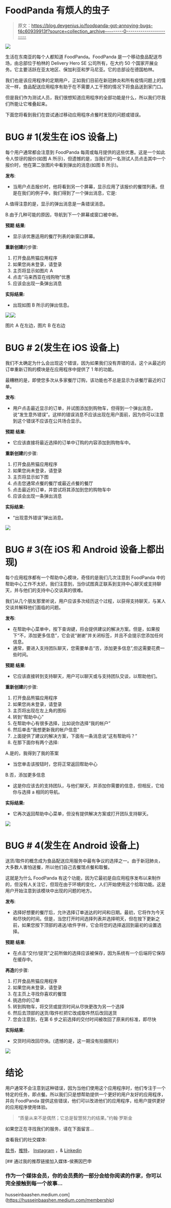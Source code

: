 # FoodPanda 有烦人的虫子

> 原文：<https://blog.devgenius.io/foodpanda-got-annoying-bugs-f4c60939913f?source=collection_archive---------0----------------------->

![](img/e12a5488ab7850df169feb79e973f3cc.png)

生活在东南亚的每个人都知道 FoodPanda。FoodPanda 是一个移动食品配送市场，由总部位于柏林的 Delivery Hero SE 公司所有，在大约 50 个国家开展业务。它主要活跃在亚太地区、保加利亚和罗马尼亚。它的总部设在德国柏林。

我们也是该应用程序的定期用户，正如我们目前在新冠肺炎和所有疫情问题上的情况一样，食品配送应用程序有助于在不需要人工干预的情况下将食品送到家门口。

但是我们作为测试人员，我们很想知道应用程序的全部功能是什么，所以我们尽我们所能让它堆叠起来。

下面您将看到我们在尝试通过移动应用程序点餐时发现的问题或错误。

# BUG # 1(发生在 iOS 设备上)

每个用户通常都会注意到 FoodPanda 每周或每月提供的这些优惠。这是一个如此令人惊讶的报价(如图 A 所示)，但遗憾的是，当我们的一名测试人员点击其中一个报价时，他在第二张图片中看到弹出的消息(如图 B 所示)。

**发布**:

*   当用户点击报价时，他将看到另一个屏幕，显示应用了该报价的餐馆列表。但是在我们的例子中，我们得到了一个弹出消息，它是:

A.值得注意的是，显示的弹出消息是一条错误消息。

B.由于几种可能的原因，导航到下一个屏幕或窗口被中断。

**预期** **结果**:

*   显示该优惠适用的餐厅列表的新窗口屏幕。

**重新创建**的步骤:

1.  打开食品熊猫应用程序
2.  如果您尚未登录，请登录
3.  主页将显示如图片 A
4.  点击“马来西亚在线购物”优惠
5.  应该会出现一条弹出消息

**实际结果:**

*   出现如图 B 所示的弹出信息。

![](img/8a6bb61de50492fcc8e35d7fefc9a358.png)![](img/111891b062952f4845e840775e414c2c.png)

图片 A 在左边，图片 B 在右边

# BUG # 2(发生在 iOS 设备上)

我们不太确定为什么会出现这个错误，因为如果我们没有弄错的话，这个从最近的订单重新订购的模块是在应用程序中提供了 1 年的功能。

最糟糕的是，即使您多次从多家餐厅订购，该功能也不总是显示为该餐厅最近的订单。

**发布**:

*   用户点击最近显示的订单，并试图添加到购物车，但得到一个弹出消息，说“发生意外错误”。这样的错误消息不应该出现在用户面前，因为你可以注意到这个错误不应该在公共场合显示。

**预期** **结果**:

*   它应该直接将最近选择的订单中订购的内容添加到购物车中。

**重新创建**的步骤:

1.  打开食品熊猫应用程序
2.  如果您尚未登录，请登录
3.  主页将显示如下图
4.  点击您通常点餐的餐厅或最近点餐的餐厅
5.  点击最近的订单，并尝试将其添加到您的购物车中
6.  应该会出现一条弹出消息

**实际结果:**

*   “出现意外错误”弹出消息。

![](img/f4454eb0fd78ef616786df81ae112ce2.png)

# BUG # 3(在 iOS 和 Android 设备上都出现)

每个应用程序都有一个帮助中心模块，奇怪的是我们几次注意到 FoodPanda 中的帮助中心工作不太好。我们注意到，当你试图真正联系到支持中心聊天或支持聊天，并与他们的支持中心交谈真的很难。

我们从几个朋友那里听说，用户应该多次经历这个过程，以获得支持聊天，与某人交谈并解释他们面临的问题。

**发布**:

*   在帮助中心菜单中，按下查询键，将会提供建议的解决方案。但是，如果按下“不，添加更多信息”，它会说“谢谢”并关闭标签，并且不会提示您添加任何信息。
*   通常，要进入支持团队聊天，您需要单击“否，添加更多信息”,但这需要花费一些时间。

**预期** **结果**:

*   它应该直接转到支持聊天，用户可以聊天或与支持团队交谈，以帮助他们。

**重新创建**的步骤:

1.  打开食品熊猫应用程序
2.  如果您尚未登录，请登录
3.  主页将出现在左上角的图标
4.  转到“帮助中心”
5.  在帮助中心有很多选择，比如说你选择“我的帐户”
6.  然后单击“我想更新我的帐户信息”
7.  上面提供了建议的解决方案，下面有一条消息说“这有帮助吗？”
8.  在那下面你有两个选择:

A.是的，我得到了我的答案

*   当您单击该按钮时，您将正常返回帮助中心

B.否，添加更多信息

*   这是你应该去的支持团队，与他们聊天，并添加你需要的信息，但相反，它给你与选择 a 相同的导航。

**实际结果:**

*   它再次返回帮助中心菜单，但没有提供解决方案或打开团队支持聊天。

![](img/6179f90eb2494217253edf693fc7c07d.png)

# BUG # 4(发生在 Android 设备上)

送货/取件的概念成为食品配送应用服务中最有争议的选择之一。由于新冠肺炎，大多数人害怕送餐，所以他们自己去餐馆点餐和取餐。

这就是为什么 FoodPanda 有这个功能，因为它最初是自应用程序发布以来制作的，但没有人关注它，但现在由于环境的变化，人们开始使用这个拾取功能。这是用户开始注意到该模块中出现的问题的地方。

**发布**:

*   选择好想要的餐厅后，允许选择订单送达的时间和日期。最初，它将作为今天和尽快的时间。但是，当您打开时间选择列表并选择明天，但在按下更新之前，如果您按下顶部的递送/收件字样，它会将您的选择返回到最初的设置选择。

**预期** **结果**:

*   在点击“交付/提货”之前所做的选择应该被保存，因为系统有一个后端将它保存在缓存中。

**再造**的步骤:

1.  打开食品熊猫应用程序
2.  如果您尚未登录，请登录
3.  在主页上寻找你喜欢的餐馆
4.  挑选你的订单
5.  转到购物车，将交货或提货时间从尽快更改为另一个选择
6.  然后去顶部的送货/取件栏把它改成取件然后改回送货
7.  您会注意到，在第 6 步之前选择的交付时间被改回了原来的标准，即尽快

**实际结果:**

*   交货时间改回尽快。(遗憾的是，这一期没有拍摄照片)

![](img/ea61231ffdca9bb85a4b214fbd3ade87.png)

# 结论

用户通常不会注意到这种错误，因为当他们使用这个应用程序时，他们专注于一个特定的任务，即点餐。所以我们只是想帮助提供一个更好的用户友好的应用程序，并向 FoodPanda 提供这些错误，他们可以改进他们的应用程序，给用户提供更好的应用程序使用体验。

> “质量从来不是偶然；它总是智慧努力的结果。”约翰·罗斯金

如果您正在寻找我们的服务，请在下面留言…

查看我们的社交媒体:

[脸书](https://www.facebook.com/StackedQA)，[推特](https://twitter.com/stackedqa)， [Instagram](https://instagram.com/stackedqa) ，& [Linkedin](https://www.linkedin.com/company/stackedqa)

[](https://husseinbaashen.medium.com/membership) [## 通过我的推荐链接加入媒体-侯赛因巴申

### 作为一个媒体会员，你的会员费的一部分会给你阅读的作家，你可以完全接触到每一个故事…

husseinbaashen.medium.com](https://husseinbaashen.medium.com/membership)